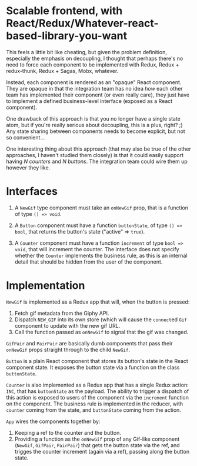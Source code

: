 # Scalable frontend, with React/Redux/Whatever-react-based-library-you-want

This feels a little bit like cheating, but given the problem definition, especially the emphasis on decoupling, I thought that perhaps there's no need to force each component to be implemented with Redux, Redux + redux-thunk, Redux + Sagas, Mobx, whatever.

Instead, each component is rendered as an "opaque" React component. They are opaque in that the integration team has no idea *how* each other team has implemented their component (or even really care), they just have to implement a defined business-level interface (exposed as a React component).

One drawback of this approach is that you no longer have a single state atom, but if you're really serious about decoupling, this is a plus, right? ;) Any state sharing between components needs to become explicit, but not so convenient...

One interesting thing about this approach (that may also be true of the other approaches, I haven't studied them closely) is that it could easily support having *N counters* and *N buttons*. The integration team could wire them up however they like.

# Interfaces

1. A `NewGif` type component must take an `onNewGif` prop, that is a function of type `() => void`.

2. A `Button` component must have a function `buttonState`, of type `() => bool`, that returns the button's state ("active" => `true`).

3. A `Counter` component must have a function `increment` of type `bool => void`, that will increment the counter. The interface does not specify whether the `Counter` implements the business rule, as this is an internal detail that should be hidden from the user of the component.

# Implementation

`NewGif` is implemented as a Redux app that will, when the button is pressed:

1. Fetch gif metadata from the Giphy API.
2. Dispatch `NEW_GIF` into its own store (which will cause the `connect`ed `Gif` component to update with the new gif URL.
3. Call the function passed as `onNewGif` to signal that the gif was changed.

`GifPair` and `PairPair` are basically dumb components that pass their `onNewGif` props straight through to the child `NewGif`.

`Button` is a plain React component that stores its button's state in the React component state. It exposes the button state via a function on the class `buttonState`.

`Counter` is also implemented as a Redux app that has a single Redux action: `INC`, that has `buttonState` as the payload. The ability to trigger a dispatch of this action is exposed to users of the component via the `increment` function on the component. The business rule is implemented in the reducer, with `counter` coming from the state, and `buttonState` coming from the action.

`App` wires the components together by:

1. Keeping a ref to the counter and the button.
2. Providing a function as the `onNewGif` prop of any Gif-like component (`NewGif`, `GifPair`, `PairPair`) that gets the button state via the ref, and trigges the counter increment (again via a ref), passing along the button state.
